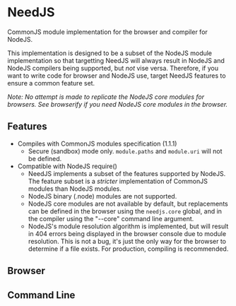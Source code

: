 NeedJS
======

CommonJS module implementation for the browser and compiler for NodeJS.

This implementation is designed to be a subset of the NodeJS module implementation so that targetting NeedJS will always result in NodeJS and NodeJS compilers being supported, but _not_ vise versa. Therefore, if you want to write code for browser and NodeJS use, target NeedJS features to ensure a common feature set.

_Note: No attempt is made to replicate the NodeJS core modules for browsers. See browserify if you need NodeJS core modules in the browser._

Features
--------

* Compiles with CommonJS modules specification (1.1.1)
    * Secure (sandbox) mode only. `module.paths` and `module.uri` will not be defined.
* Compatible with NodeJS require()
    * NeedJS implements a subset of the features supported by NodeJS. The feature subset is a _stricter_ implementation of CommonJS modules than NodeJS modules.
    * NodeJS binary (.node) modules are not supported.
    * NodeJS core modules are not available by default, but replacements can be defined in the browser using the `needjs.core` global, and in the compiler using the "--core" command line argument.
    * NodeJS's module resolution algorithm is implemented, but will result in 404 errors being displayed in the browser console due to module resolution. This is not a bug, it's just the only way for the browser to determine if a file exists. For production, compiling is recommended.

Browser
-------

Command Line
------------
